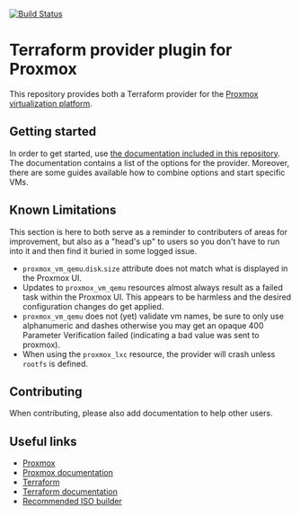[![Build Status](https://travis-ci.com/Telmate/terraform-provider-proxmox.svg?branch=master)](https://travis-ci.com/Telmate/terraform-provider-proxmox)

# Terraform provider plugin for Proxmox

This repository provides both a Terraform provider for the [Proxmox virtualization platform](https://pve.proxmox.com/pve-docs/).

## Getting started

In order to get started, use [the documentation included in this repository](docs/index.md). The documentation contains
a list of the options for the provider. Moreover, there are some guides available how to combine
options and start specific VMs.

## Known Limitations

This section is here to both serve as a reminder to contributers of areas for improvement, but also as a "head's up" to users so you don't have to run into it and then find it buried in some logged issue.

* `proxmox_vm_qemu`.`disk`.`size` attribute does not match what is displayed in the Proxmox UI.
* Updates to `proxmox_vm_qemu` resources almost always result as a failed task within the Proxmox UI. This appears to be harmless and the desired configuration changes do get applied.
* `proxmox_vm_qemu` does not (yet) validate vm names, be sure to only use alphanumeric and dashes otherwise you may get an opaque 400 Parameter Verification failed (indicating a bad value was sent to proxmox).
* When using the `proxmox_lxc` resource, the provider will crash unless `rootfs` is defined.

## Contributing

When contributing, please also add documentation to help other users.

## Useful links

* [Proxmox](https://www.proxmox.com/en/)
* [Proxmox documentation](https://pve.proxmox.com/pve-docs/)
* [Terraform](https://www.terraform.io/)
* [Terraform documentation](https://www.terraform.io/docs/index.html)
* [Recommended ISO builder](https://github.com/Telmate/terraform-ubuntu-proxmox-iso)
